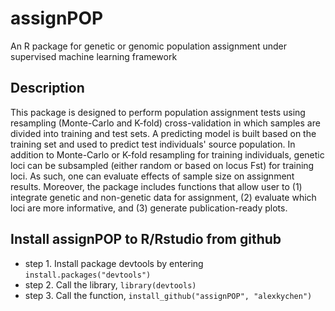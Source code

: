 # assignPOP
An R package for genetic or genomic population assignment under supervised machine learning framework

## Description
This package is designed to perform population assignment tests using resampling (Monte-Carlo and K-fold) cross-validation in which samples are divided into training and test sets. A predicting model is built based on the training set and used to predict test individuals' source population. In addition to Monte-Carlo or K-fold resampling for training individuals, genetic loci can be subsampled (either random or based on locus Fst) for training loci. As such, one can evaluate effects of sample size on assignment results. Moreover, the package includes functions that allow user to (1) integrate genetic and non-genetic data for assignment, (2) evaluate which loci are more informative, and (3) generate publication-ready plots. 

## Install assignPOP to R/Rstudio from github
* step 1. Install package devtools by entering `install.packages("devtools")`
* step 2. Call the library, `library(devtools)`
* step 3. Call the function, `install_github("assignPOP", "alexkychen")` 